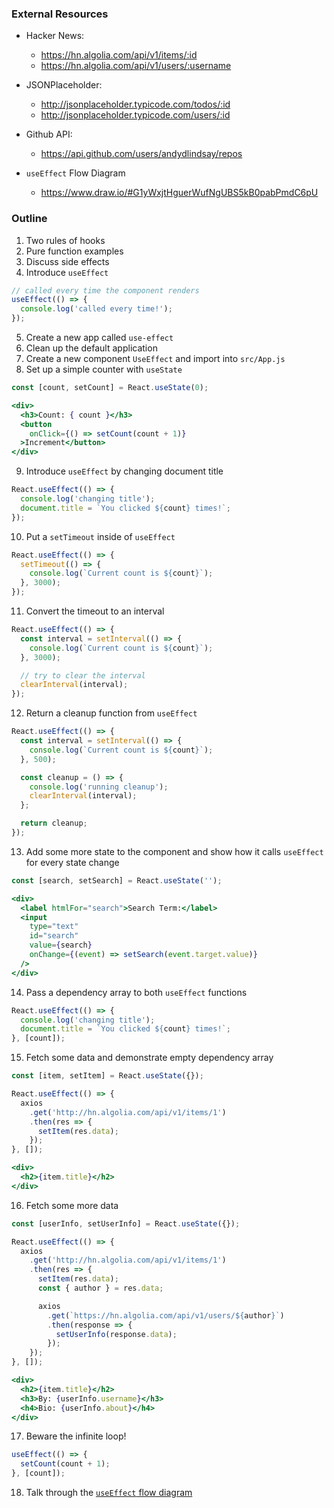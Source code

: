 ### External Resources

* Hacker News: 
  * https://hn.algolia.com/api/v1/items/:id
  * https://hn.algolia.com/api/v1/users/:username

* JSONPlaceholder:
  * http://jsonplaceholder.typicode.com/todos/:id
  * http://jsonplaceholder.typicode.com/users/:id

* Github API:
  * https://api.github.com/users/andydlindsay/repos

* `useEffect` Flow Diagram
  * https://www.draw.io/#G1yWxjtHguerWufNgUBS5kB0pabPmdC6pU

### Outline

1. Two rules of hooks
2. Pure function examples
3. Discuss side effects
4. Introduce `useEffect`

```js
// called every time the component renders
useEffect(() => {
  console.log('called every time!');
});
```

5. Create a new app called `use-effect`
6. Clean up the default application
7. Create a new component `UseEffect` and import into `src/App.js`
8. Set up a simple counter with `useState`

```jsx
const [count, setCount] = React.useState(0);

<div>
  <h3>Count: { count }</h3>
  <button
    onClick={() => setCount(count + 1)}
  >Increment</button>
</div>
```

9. Introduce `useEffect` by changing document title

```jsx
React.useEffect(() => {
  console.log('changing title');
  document.title = `You clicked ${count} times!`;
});
```

10. Put a `setTimeout` inside of `useEffect`

```jsx
React.useEffect(() => {
  setTimeout(() => {
    console.log(`Current count is ${count}`);
  }, 3000);
});
```

11. Convert the timeout to an interval

```jsx
React.useEffect(() => {
  const interval = setInterval(() => {
    console.log(`Current count is ${count}`);
  }, 3000);

  // try to clear the interval
  clearInterval(interval);
});
```

12. Return a cleanup function from `useEffect`

```jsx
React.useEffect(() => {
  const interval = setInterval(() => {
    console.log(`Current count is ${count}`);
  }, 500);

  const cleanup = () => {
    console.log('running cleanup');
    clearInterval(interval);
  };

  return cleanup;
});
```

13. Add some more state to the component and show how it calls `useEffect` for every state change

```jsx
const [search, setSearch] = React.useState('');

<div>
  <label htmlFor="search">Search Term:</label>
  <input 
    type="text" 
    id="search" 
    value={search} 
    onChange={(event) => setSearch(event.target.value)}
  />
</div>
```

14. Pass a dependency array to both `useEffect` functions

```jsx
React.useEffect(() => {
  console.log('changing title');
  document.title = `You clicked ${count} times!`;
}, [count]);
```

15. Fetch some data and demonstrate empty dependency array

```jsx
const [item, setItem] = React.useState({});

React.useEffect(() => {
  axios
    .get('http://hn.algolia.com/api/v1/items/1')
    .then(res => {
      setItem(res.data);
    });
}, []);

<div>
  <h2>{item.title}</h2>
</div>
```

16. Fetch some more data

```jsx
const [userInfo, setUserInfo] = React.useState({});

React.useEffect(() => {
  axios
    .get('http://hn.algolia.com/api/v1/items/1')
    .then(res => {
      setItem(res.data);
      const { author } = res.data;

      axios
        .get(`https://hn.algolia.com/api/v1/users/${author}`)
        .then(response => {
          setUserInfo(response.data);
        });
    });
}, []);

<div>
  <h2>{item.title}</h2>
  <h3>By: {userInfo.username}</h3>
  <h4>Bio: {userInfo.about}</h4>
</div>
```

17. Beware the infinite loop!

```jsx
useEffect(() => {
  setCount(count + 1);
}, [count]);
```

18. Talk through the [`useEffect` flow diagram](https://www.draw.io/#G1yWxjtHguerWufNgUBS5kB0pabPmdC6pU)
